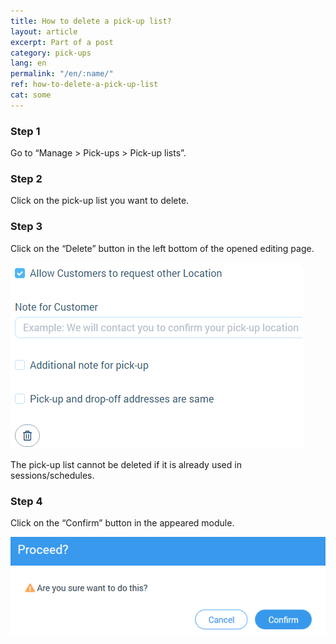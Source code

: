 ```yaml
---
title: How to delete a pick-up list?
layout: article
excerpt: Part of a post
category: pick-ups
lang: en
permalink: "/en/:name/"
ref: how-to-delete-a-pick-up-list
cat: some
---
```


### **Step 1**

Go to “Manage > Pick-ups > Pick-up lists”.

### **Step 2**

Click on the pick-up list you want to delete.

### **Step 3**

Click on the “Delete” button in the left bottom of the opened editing page.

![How_to_delete_a_pick_up_list1](/assets/images/how_to_delete_a_pick_up_list1.png)

The pick-up list cannot be deleted if it is already used in sessions/schedules.

### **Step 4**

Click on the “Confirm” button in the appeared module.

![How_to_delete_a_pick_up_list2](/assets/images/how_to_delete_a_pick_up_list2.png)
